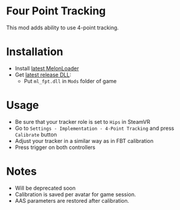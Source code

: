 # Four Point Tracking
This mod adds ability to use 4-point tracking.

# Installation
* Install [latest MelonLoader](https://github.com/LavaGang/MelonLoader)
* Get [latest release DLL](../../../releases/latest):
  * Put `ml_fpt.dll` in `Mods` folder of game
  
# Usage
* Be sure that your tracker role is set to `Hips` in SteamVR
* Go to `Settings - Implementation - 4-Point Tracking` and press `Calibrate` button
* Adjust your tracker in a similar way as in FBT calibration
* Press trigger on both controllers

# Notes
* Will be deprecated soon
* Calibration is saved per avatar for game session.
* AAS parameters are restored after calibration.
